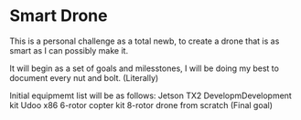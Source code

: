 # Smart Drone

This is a personal challenge as a total newb, to create a drone that is as smart as I can possibly make it.

It will begin as a set of goals and milesstones, I will be doing my best to document every nut and bolt. (Literally)


Initial equipmemt list will be as follows:
Jetson TX2 DevelopmDevelopment kit
Udoo x86
6-rotor copter kit
8-rotor drone from scratch  (Final goal)
